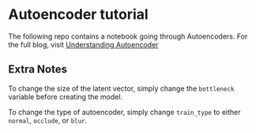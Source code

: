 # Autoencoder tutorial

The following repo contains a notebook going through Autoencoders. For the full blog, visit [Understanding Autoencoder](https://yypoh.com/understanding-autoencoder/)

## Extra Notes
To change the size of the latent vector, simply change the ```bottleneck``` variable before creating the model.

To change the type of autoencoder, simply change ```train_type``` to either ```normal```, ```occlude```, or ```blur```.